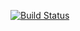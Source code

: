 [![Build Status](https://travis-ci.org/dmscn/flask-curso.svg?branch=master)](https://travis-ci.org/dmscn/flask-curso)

